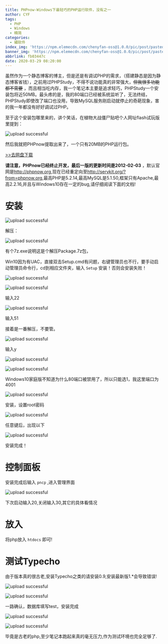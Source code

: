 ```yaml
---
title: PHPnow-Windows下最轻巧的PHP运行软件，没有之一
author: CYF
tags:
  - PHP
  - Windows
  - 精简
categories:
  - 繡软件
index_img: 'https://npm.elemecdn.com/chenyfan-oss@1.0.0/pic/post/pasted-162.png'
banner_img: 'https://npm.elemecdn.com/chenyfan-oss@1.0.0/pic/post/pasted-162.png'
abbrlink: fb03447c
date: 2020-03-29 08:20:00
---
```

虽然作为一个静态博客的博主，但是还是有调试PHP的需求，<span class="heimu">（搭建静态是因为静态博客省钱）</span>，之前用过PHPStudy，不得不说功能真的非常强大，~~但我很多功能都不需要~~ ，而且相当吃内存，我一个笔记本主要是追求轻巧，PHPStudy一个安装包将近50MB。最头疼的是，我的80端口已经被系统监听了，无法终结，PHPStudy即使改了端口也没用，导致MySQL服务刚启动就停止的奇葩现象，害的我一年都没有好好调试过PHP。

至于这个安装包哪里来的，讲个笑话，在植物大战僵尸贴吧个人网址flash试玩版里提到：


![upload successful](https://npm.elemecdn.com/chenyfan-oss@1.0.0/pic/post/pasted-143.png)

然后我就把PHPnow提取出来了，一个只有20MB的PHP运行包。

<a class="btn" href="https://drive.cyfan.top/PHPnow-1.5.6.zip"> >>去网盘下载
            </a>
            
            
 **请注意，PHPnow已经终止开发，最后一版的更新时间是2012-02-03** ，默认官网是<http://phpnow.org>,现在已经重定向至<http://servkit.org/?from=phpnow.org>,最高PHP是5.2.14,最高MySQL是5.1.50,框架只有Apache,最高2.2.16,并且与Windows10存在一定的bug,请仔细阅读下面的文档!
 
# 安装


![upload successful](https://npm.elemecdn.com/chenyfan-oss@1.0.0/pic/post/pasted-152.png)

解压：


![upload successful](https://npm.elemecdn.com/chenyfan-oss@1.0.0/pic/post/pasted-153.png)

有个7z.exe说明这是个解压Package.7z包，

Win10因为有UAC，直接双击Setup.cmd有问题，右键管理员也不行，要手动启动管理员命令行，cd到相应文件夹，输入 `Setup` 安装！否则会安装失败！


![upload successful](https://npm.elemecdn.com/chenyfan-oss@1.0.0/pic/post/pasted-154.png)


![upload successful](https://npm.elemecdn.com/chenyfan-oss@1.0.0/pic/post/pasted-155.png)

输入22


![upload successful](https://npm.elemecdn.com/chenyfan-oss@1.0.0/pic/post/pasted-156.png)

输入51

接着是一番解压，不要管。

![upload successful](https://npm.elemecdn.com/chenyfan-oss@1.0.0/pic/post/pasted-157.png)

输入y


![upload successful](https://npm.elemecdn.com/chenyfan-oss@1.0.0/pic/post/pasted-158.png)


![upload successful](https://npm.elemecdn.com/chenyfan-oss@1.0.0/pic/post/pasted-159.png)

Windows10家庭版不知道为什么80端口被禁用了，所以只能选1，我这里端口为4001


![upload successful](https://npm.elemecdn.com/chenyfan-oss@1.0.0/pic/post/pasted-160.png)

安装，设置root密码


![upload successful](https://npm.elemecdn.com/chenyfan-oss@1.0.0/pic/post/pasted-161.png)

任意键后，出现以下


![upload successful](https://npm.elemecdn.com/chenyfan-oss@1.0.0/pic/post/pasted-162.png)

安装完成！

# 控制面板

安装完成后输入 `pncp` ,进入管理界面


![upload successful](https://npm.elemecdn.com/chenyfan-oss@1.0.0/pic/post/pasted-163.png)

下次启动输入20,关闭输入30,其它的具体看情况

# 放入

将php放入 `htdocs` 即可!

# 测试Typecho

由于版本真的很古老,安装Typecho之类的请安装0.9,安装最新版1.\*会导致错误!


![upload successful](https://npm.elemecdn.com/chenyfan-oss@1.0.0/pic/post/pasted-164.png)


![upload successful](https://npm.elemecdn.com/chenyfan-oss@1.0.0/pic/post/pasted-165.png)

一路确认，数据库填写test，安装完成


![upload successful](https://npm.elemecdn.com/chenyfan-oss@1.0.0/pic/post/pasted-166.png)


![upload successful](https://npm.elemecdn.com/chenyfan-oss@1.0.0/pic/post/pasted-167.png)

毕竟是古老的php,至少笔记本跑起来真的毫无压力,作为测试环境也完全足够了.